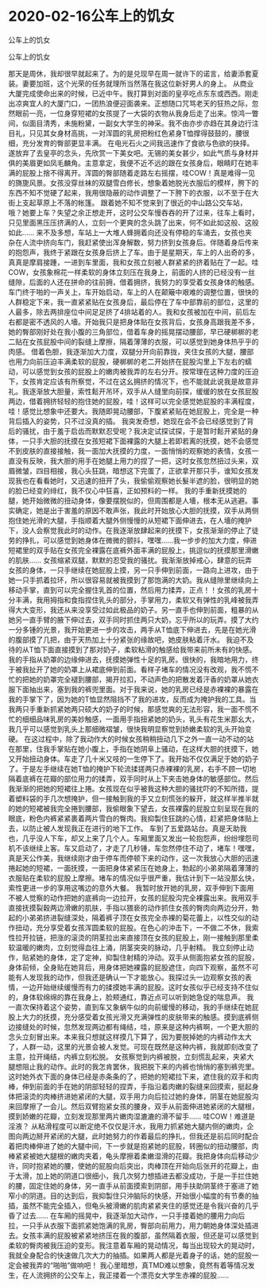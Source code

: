 # 2020-02-16公车上的饥女



公车上的饥女



公车上的饥女


那天是周休，我却很早就起来了。为的是兑现早在周一就许下的诺言，给妻添套夏装。妻要加班，这个光荣的任务就理所当然落在我这位新好男人的身上。 从商业大厦完成使命出来的时候，已近中午。我打算到对面的皇亭吃点东东或西西。刚走出凉爽宜人的大厦门口，一团热浪便迎面袭来。正想随口咒骂老天的狂热之际，忽然眼前一亮，一位身穿短裙的女孩提了一大袋的衣物从我身后走了出来。惊鸿一瞥间，似面目清秀，未施粉黛，一副女大学生的神采。我不由亦步亦趋在其身边行注目礼，只见其女身材高挑，一对浑圆的乳房把粉红色紧身T恤撑得鼓鼓的，腰很细，充分发育的臀部更显丰满。  在电光石火之间我迅速作了食欲与色欲的抉择。遂放弃了去皇亭的念头，先欣赏一下美女吧。无锡的美女甚少，如此气质与身材并俱的美眉更如凤毛麟角。主意拿定，我便不近不远的跟在女孩身后，眼睛盯在她丰满的屁股上捨不得离开。浑圆的臀部随着走路左右摇摆，哇COW！真是难得一见的旖旎风景。女孩没穿丝袜的双腿雪白修长，想象着她脱光衣服后的模样，胯下的东西不知不觉硬了起来，我用很隐蔽的动作调整了一下胯下的衣服，以不至于在大街上支起草原上不落的帐篷。  跟着她不知不觉来到了很近的中山路公交车站，哦？她要上车？失望之余正想走开，这时公交车慢吞吞的开了过来，往车上看时，只见里面黑压压挤满的人，立刻一个更爽的念头跳了出来，何不如此如这般、这般如此……  来不及多想，车站上一大堆人蜂拥着向还没有停稳的车涌去，女孩也夹杂在人流中挤向车门，我赶紧使出浑身解数，努力挤到女孩身后。伴随着身后传来的抱怨声，我终于紧跟在女孩身后挤上了车。由于是星期天，车上的人出奇的多，真真是摩肩接踵，一进到车里面，我和女孩立刻被人群紧紧的挤着贴在了一起。哇COW，女孩象棉花一样柔软的身体立刻压在我身上，前面的人挤的已经没有一丝缝隙，后面的人还在拼命的往前拥，借着拥挤，我努力的享受着女孩身体的触感。  车门终于啪的一声关上，车开始启动，车上的人在颠簸中艰难的调整位置，很快的人群稳定下来，我一直紧紧贴在女孩身后，最后停在了车中部靠前的部位，这里的人最多，除去两排座位中间足足挤了4排站着的人。我和女孩被加在中间，前后左右都是密不透风的人墻。开始我只是把身体贴在女孩背后，女孩身高跟我差不多，她的臀部刚好处在我小腹的三角部位，借着车身的摇晃摆动腰部，早已硬梆梆的老二贴在女孩屁股中间的裂缝上摩擦，隔着薄薄的衣服，可以感觉到她身体热乎乎的肉感。  借着色胆，我逐渐加大力度，双腿分开向前靠拢，夹住女孩的大腿，腰部也用力向前压迫丰满柔软的屁股，硬梆梆的老二开始挤在屁股沟里上下左右的蠕动，可以感觉到女孩的屁股上的嫩肉被我弄的左右分开。按常理在这种力度的压迫下，女孩肯定应该有所察觉，不过在这幺拥挤的情况下，也不能就此说我是故意非礼。我逐渐放大胆量，索性鬆开吊环，双手从人缝里向前探，缓缓的放在女孩屁股两边，借着拥挤轻轻的抱住她的屁股，哇！这样可以完全感觉她屁股的丰满程度，哇！感觉比想象中还要大。我随即晃动腰部，下腹紧紧贴在她屁股上，完全是一种背后插入的姿势，只不过没真的插。  我突发奇想，她现在会不会已经感觉到了背后的骚扰，由于羞于启齿而默默忍受呢？我决定试探试探，于是暂时鬆开紧贴的身体，一只手大胆的抚摸在女孩短裙下面裸露的大腿上若即若离的抚摸，她不会感觉不到皮肤的直接接触，我一面加大抚摸的力度，一面悄悄的观察她的表情，女孩一直没有反映，我大胆的用手在她腿上用力的捏了一把，这时女孩忽然扭过头来，双眉微皱，四目相接，我心头狂跳，暗想这下完蛋了，正欲拿开那只手，谁知女孩发现我也在看看她时，又迅速的扭开了头，我偷偷观察她长髮半遮的脸，很明显的她的脸已经变的绯红，我不仅心中狂喜，正如预料的一样。  我的手重新抚摸她的腿，她开始微微的扭动身体，像要摆脱似的，但周围都是人墻，根本无从逃避。事实确定，她是出于害羞的原因不敢声张，我此时开始放心大胆的抚摸，双手从两侧抱住她光滑的大腿，手指顺着大腿外侧慢慢的从短裙下面伸进去，在人墻的掩护下，没人会察觉我此时的动作。在我逐渐放肆起来的抚摸下，女孩渐渐的停止了徒劳的挣扎，可以感觉到她身体在微微的颤抖，嘿嘿……我一步步的加大力度，伸进短裙里的双手贴在女孩完全裸露在底裤外面丰满的屁股上，挑逗似的抚摸那里滑嫩的肌肤……  女孩缩紧双腿，默默的忍受我的骚扰。我渐渐放掉戒心，肆意的玩弄女孩的身体，一只手继续在她屁股上摸，另一只手伸到前面，一路向上进攻，由于她一只手抓着拉环，所以很容易就被我摸到了那饱满的大奶。我从缝隙里继续向上移动手掌，直到可以完全握住乳首的位置，然后用力揉弄，正点！！女孩的乳房十分丰满，我用拇指和食指捏住乳头的部分，手掌用力，柔软又有弹性的乳峰被我弄得大大变形，我还从来没享受过如此极品的奶子。另一直手也伸到前面，粗暴的从她另一直手臂的腋下伸过去，双手同时抓住两只大奶，忘乎所以的玩弄。摸了大约一分多锺的光景，我开始更进一步的攻击，两手从T恤底下伸进去，先是在她光滑的腹部摸了几把，由于天热加上十分紧张的缘故吧，她皮肤粘着汗水。  我迫不及待的从T恤下面直接摸到了那对奶子，柔软粘滑的触感给我带来前所未有的快感。我的手指从奶罩的边缘伸进去，抚摸她弹性十足的乳房。很快的，我暗地用力，终于被我扯开了她的奶罩上从裙底伸到前面。看样子堵车的情况没有改观，我不慌不忙的把她的奶罩完全褪到腰部，揭开拉扣，不动声色的把散发着汗香的奶罩从她衣服下面抽出来，塞到我的裤兜里面。对于我来说，她的乳房已经是赤裸裸的暴露在我的手掌下了，因为她的T恤显然阻挡不了我的进攻，反而成为掩护我的工具。当我两只手重新抓紧她两只硕大的奶子的时候，那感觉爽的无法形容，我一面不慌不忙的细细品味乳房的美妙触感，一面用手指扭紧她的奶头，乳头有花生米那幺大，我几乎可以感觉到乳头上那细微褶皱，很快我明显察觉到娇嫩柔软的乳头开始变硬。  在这过程中，除了我动作大的时候女孩稍稍扭动几下之外一直一动不动的站在那里，住我手掌贴在她小腹上，手指在她阴阜上骚动，在这样大胆的抚摸下，她又开始扭动身体。车走了几十米又吱的一生停下了。我开始不仅仅满足于她的奶子了。于是左手继续在她T恤的掩护下轮流揉搓两只赤裸裸的乳房，右手不顾一切地隔着底裤在花瓣的部位用力的揉弄，双手同时从上下夹击她身体的敏感部位。然后我渐渐的把她的短裙往上捲。女孩现在似乎被我这种大胆的骚扰吓的不知所措，提着塑料袋的手几次想掩护，但一接触到我的手又立刻慌张的躲开，就这样半推半就的她的短裙被我完全捲到腰部，我偷眼象下望去，女孩裸露的屁股立刻呈现在我的眼底，粉色内裤紧紧裹着两片雪白的臀肉。我抑製住狂跳的心情，赶紧把身体贴上去，以防止被人发现我正在进行的地下工作。  车到了五爱路站台。真是天助我也，几乎没人下车，却又上来了几个人。车厢里面又发出一轮抱怨声，纷纷埋怨司机不该继续上客。车又启动了，才走了几秒锺，车忽然停住不动了，堵车！嘿嘿，真是天公作美，我继续刚才由于停车而停顿下来的动作，这一次我放心大胆的迅速捲起她的短裙，一面抚摸，一面把身体紧紧压在她身上，勃起的小弟弟隔着薄薄的衣服贴在柔软的屁股上摩擦。堵车的情况似乎很严重，我估计到下一站没那幺快，索性更进一步的享用这嘴边的意外大餐。  我暂时放开她的乳房，双手伸到下面用不被人觉察的动作把她的底裤向一边拉开，女孩的屁股沟完全裸露出来。我用双手直接抚摸裂穀两边滑嫩的肌肤，手指以猥亵的动作抓住女孩的臀肉向两边分开，勃起的小弟弟挤进裂缝深处，隔着裤子顶在女孩完全赤裸的菊花蕾上，以性交似的动作扭动，充分享受着女孩浑圆柔软的屁股。在色心的沖击下，一不做二不休，我索性拉开拉链，把涨的滚烫的阴茎拉出来直接顶在女孩的屁股上，刚一接触到那里柔软温暖的嫩肉，立刻觉得血往上涌，阴茎突突的脉动，几乎射精。  我立刻停止动作，贴紧她的身体，定了定神，抑製住射精的沖动。双手从侧面抱紧女孩的屁股，身体前倾，全身贴在她背后，用身体把她裸露的屁股遮住，向四下观察，虽然不可能有人发现我的动作，但我还是确认一下才能放心。我探过头一边观察女孩的表情，一边开始继续缓慢而有力的揉摸她丰满的屁股。这时女孩似乎已经支持不住似的，身体软绵绵的靠在我身上，脸颊通红，靠近点可以听到她急促的喘息声。  我一直次保持着这个姿势，直到车又象蜗牛似的向前缓慢的移动，我的手继续在她屁股上大力的抚摸，充分感受着女孩光滑又充满弹性的皮肤带来的触感。摸到底裤侧边接缝处的时候，忽然发现两边都有绳结，哇，原来是这种内裤啊，一个更大胆的念头立刻冒出来。本来我只想就这样摸几下算了，因为要脱掉她的内裤动作太大了，人群一动，这里的光景会被人发觉。可现在既然是这种内裤，我就即刻改变了主意，拉开绳结，内裤立刻松脱。  女孩察觉到内裤被脱，立刻慌乱起来，夹紧大腿想阻止我的动作。此时的我怎肯罢休，我把脱下来的内裤也悄悄的塞到裤兜里。这时她外衣下面的身体已经是赤条条的了，把她的短裙拉下来，遮住我的双手和肉棒，伸到前面的手在她的阴部轻轻的捏弄，手指沿着肉嫩的裂缝来回摸索，挺起身体把滚烫的肉棒挤进她紧闭的大腿，双手用力向后拉过她的身体，阴茎在她屁股沟来回摩擦了一会儿。然后双臂抱紧女孩的腰身，双手从前面伸进她紧闭的大腿根，摸到娇嫩的花瓣，立刻发现那里两片嫩肉湿漉漉的滑不留手……  哇COW！难道是淫液？  从粘滑程度可以断定绝不仅仅是汗水，我用力抓紧她大腿内侧的嫩肉，企图向两边掰开紧闭的大腿，此时她努力的作着最后的挣扎，但我还是前后同时配合着把肉棒伸进了她的大腿中间，下一步就是抱紧她的屁股，转圈似的扭动腰部，肉棒紧紧被她大腿根的嫩肉夹着，龟头摩擦着柔嫩湿滑的花瓣。我把身体向后移动少许，同时抱紧她的腰，使她的屁股向后突出，肉棒顶在开始向后张开的花瓣上，由于太滑，加上她的阴道口很细小，我几次努力想插进去都没成功，于是一手拦住她的腰，固定住她的身体，另一直手从前面摸索到阴部，用手扶助阴茎终于塞进了她窄小的阴道。目的达到后，我抑製住只沖脑际的快感，开始很小幅度的有节奏的抽插，虽然不能完全插入，但龟头被滑嫩的肌肉紧紧夹住的感觉还是令我兴奋的几乎昏了过去……  在车厢的摇晃中，我逐渐加大动作，一只手搂着她的腰用力向后拉，一只手从衣服下面抓紧她饱满的乳房，臀部向前用力，用力朝她身体深处插进去。女孩丰满的屁股被紧紧地挤压在我的腹部，虽然隔着衣服，但还是可以感觉到柔软的臀肉被我压迫的变形。我注意着车厢的晃动情况，每当出现较大的晃动时，我就全身配合的快速做几次大力的抽插。如果两人都是光着身子的话，她的屁股一定会被我弄的“啪啪”做响吧！  我心里暗想，真TMD难以想象，竟然有着等情况发生，在人流拥挤的公交车上，我正搂着一个漂亮女大学生赤裸的屁股……



